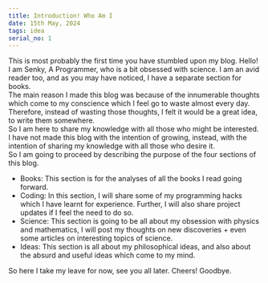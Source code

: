 ```yaml
---
title: Introduction! Who Am I
date: 15th May, 2024
tags: idea
serial_no: 1
---
```


This is most probably the first time you have stumbled upon my blog. Hello! I am Senky, A Programmer, who is a bit obsessed with science. I am an avid reader too, and as you may have noticed, I have a separate section for books.  
The main reason I made this blog was because of the innumerable thoughts which come to my conscience which I feel go to waste almost every day. Therefore, instead of wasting those thoughts, I felt it would be a great idea, to write them somewhere.  
So I am here to share my knowledge with all those who might be interested. I have not made this blog with the intention of growing, instead, with the intention of sharing my knowledge with all those who desire it.  
So I am going to proceed by describing the purpose of the four sections of this blog.
  
* Books: This section is for the analyses of all the books I read going forward.    
* Coding: In this section, I will share some of my programming hacks which I have learnt for experience. Further, I will also share project updates if I feel the need to do so.  
* Science: This section is going to be all about my obsession with physics and mathematics, I will post my thoughts on new discoveries + even some articles on interesting topics of science.  
* Ideas: This section is all about my philosophical ideas, and also about the absurd and useful ideas which come to my mind.  
  
So here I take my leave for now, see you all later. Cheers! Goodbye. 



